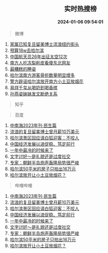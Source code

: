 <div align="center"><h2>实时热搜榜</h2><h4>2024-01-06 09:54:01</h4></div>

> 微博  

1. [家属已知复旦留美博士流浪纽约街头](https://s.weibo.com/weibo?q=%23%E5%AE%B6%E5%B1%9E%E5%B7%B2%E7%9F%A5%E5%A4%8D%E6%97%A6%E7%95%99%E7%BE%8E%E5%8D%9A%E5%A3%AB%E6%B5%81%E6%B5%AA%E7%BA%BD%E7%BA%A6%E8%A1%97%E5%A4%B4%23&t=31&band_rank=1&Refer=top)<br />
2. [预算18w去哈尔滨](https://s.weibo.com/weibo?q=%E9%A2%84%E7%AE%9718w%E5%8E%BB%E5%93%88%E5%B0%94%E6%BB%A8&t=31&band_rank=2&Refer=top)<br />
3. [中国航天员26年出征太空12次](https://s.weibo.com/weibo?q=%23%E4%B8%AD%E5%9B%BD%E8%88%AA%E5%A4%A9%E5%91%9826%E5%B9%B4%E5%87%BA%E5%BE%81%E5%A4%AA%E7%A9%BA12%E6%AC%A1%23&t=31&band_rank=3&Refer=top)<br />
4. [南方人吃冻梨削皮看傻东北网友](https://s.weibo.com/weibo?q=%23%E5%8D%97%E6%96%B9%E4%BA%BA%E5%90%83%E5%86%BB%E6%A2%A8%E5%89%8A%E7%9A%AE%E7%9C%8B%E5%82%BB%E4%B8%9C%E5%8C%97%E7%BD%91%E5%8F%8B%23&t=31&band_rank=4&Refer=top)<br />
5. [最糟糕的睡姿](https://s.weibo.com/weibo?q=%E6%9C%80%E7%B3%9F%E7%B3%95%E7%9A%84%E7%9D%A1%E5%A7%BF&t=31&band_rank=5&Refer=top)<br />
6. [哈尔滨南方游客骨折数量明显增多](https://s.weibo.com/weibo?q=%23%E5%93%88%E5%B0%94%E6%BB%A8%E5%8D%97%E6%96%B9%E6%B8%B8%E5%AE%A2%E9%AA%A8%E6%8A%98%E6%95%B0%E9%87%8F%E6%98%8E%E6%98%BE%E5%A2%9E%E5%A4%9A%23&t=31&band_rank=6&Refer=top)<br />
7. [警方辟谣哈尔滨放开南方小土豆放烟花](https://s.weibo.com/weibo?q=%23%E8%AD%A6%E6%96%B9%E8%BE%9F%E8%B0%A3%E5%93%88%E5%B0%94%E6%BB%A8%E6%94%BE%E5%BC%80%E5%8D%97%E6%96%B9%E5%B0%8F%E5%9C%9F%E8%B1%86%E6%94%BE%E7%83%9F%E8%8A%B1%23&t=31&band_rank=7&Refer=top)<br />
8. [易烊千玺从喝奶到喝香槟](https://s.weibo.com/weibo?q=%23%E6%98%93%E7%83%8A%E5%8D%83%E7%8E%BA%E4%BB%8E%E5%96%9D%E5%A5%B6%E5%88%B0%E5%96%9D%E9%A6%99%E6%A7%9F%23&t=31&band_rank=8&Refer=top)<br />
9. [孙燕姿妹妹发文断绝关系](https://s.weibo.com/weibo?q=%23%E5%AD%99%E7%87%95%E5%A7%BF%E5%A6%B9%E5%A6%B9%E5%8F%91%E6%96%87%E6%96%AD%E7%BB%9D%E5%85%B3%E7%B3%BB%23&t=31&band_rank=9&Refer=top)<br />

> 知乎  


> 百度  

1. [中南海2023年刊·民生篇](https://www.baidu.com/s?wd=%E4%B8%AD%E5%8D%97%E6%B5%B72023%E5%B9%B4%E5%88%8A%C2%B7%E6%B0%91%E7%94%9F%E7%AF%87&sa=fyb_news&rsv_dl=fyb_news)<br />
2. [流浪的复旦留美博士曾月薪10万美元](https://www.baidu.com/s?wd=%E6%B5%81%E6%B5%AA%E7%9A%84%E5%A4%8D%E6%97%A6%E7%95%99%E7%BE%8E%E5%8D%9A%E5%A3%AB%E6%9B%BE%E6%9C%88%E8%96%AA10%E4%B8%87%E7%BE%8E%E5%85%83&sa=fyb_news&rsv_dl=fyb_news)<br />
3. [哈尔滨景区回应请白狐迎客：不咬人](https://www.baidu.com/s?wd=%E5%93%88%E5%B0%94%E6%BB%A8%E6%99%AF%E5%8C%BA%E5%9B%9E%E5%BA%94%E8%AF%B7%E7%99%BD%E7%8B%90%E8%BF%8E%E5%AE%A2%EF%BC%9A%E4%B8%8D%E5%92%AC%E4%BA%BA&sa=fyb_news&rsv_dl=fyb_news)<br />
4. [中国经济发展以进促稳、笃定前行](https://www.baidu.com/s?wd=%E4%B8%AD%E5%9B%BD%E7%BB%8F%E6%B5%8E%E5%8F%91%E5%B1%95%E4%BB%A5%E8%BF%9B%E4%BF%83%E7%A8%B3%E3%80%81%E7%AC%83%E5%AE%9A%E5%89%8D%E8%A1%8C&sa=fyb_news&rsv_dl=fyb_news)<br />
5. [一年中最冷的时候来了](https://www.baidu.com/s?wd=%E4%B8%80%E5%B9%B4%E4%B8%AD%E6%9C%80%E5%86%B7%E7%9A%84%E6%97%B6%E5%80%99%E6%9D%A5%E4%BA%86&sa=fyb_news&rsv_dl=fyb_news)<br />
6. [文字讨好～是礼貌还是过度社交](https://www.baidu.com/s?wd=%E6%96%87%E5%AD%97%E8%AE%A8%E5%A5%BD%EF%BD%9E%E6%98%AF%E7%A4%BC%E8%B2%8C%E8%BF%98%E6%98%AF%E8%BF%87%E5%BA%A6%E7%A4%BE%E4%BA%A4&sa=fyb_news&rsv_dl=fyb_news)<br />
7. [专家：朝鲜半岛炮声轰隆局势很严峻](https://www.baidu.com/s?wd=%E4%B8%93%E5%AE%B6%EF%BC%9A%E6%9C%9D%E9%B2%9C%E5%8D%8A%E5%B2%9B%E7%82%AE%E5%A3%B0%E8%BD%B0%E9%9A%86%E5%B1%80%E5%8A%BF%E5%BE%88%E4%B8%A5%E5%B3%BB&sa=fyb_news&rsv_dl=fyb_news)<br />
8. [哈尔滨50平米的房子只拍出16万元](https://www.baidu.com/s?wd=%E5%93%88%E5%B0%94%E6%BB%A850%E5%B9%B3%E7%B1%B3%E7%9A%84%E6%88%BF%E5%AD%90%E5%8F%AA%E6%8B%8D%E5%87%BA16%E4%B8%87%E5%85%83&sa=fyb_news&rsv_dl=fyb_news)<br />
9. [哈尔滨放开让小土豆放烟花？](https://www.baidu.com/s?wd=%E5%93%88%E5%B0%94%E6%BB%A8%E6%94%BE%E5%BC%80%E8%AE%A9%E5%B0%8F%E5%9C%9F%E8%B1%86%E6%94%BE%E7%83%9F%E8%8A%B1%EF%BC%9F&sa=fyb_news&rsv_dl=fyb_news)<br />

> 哔哩哔哩  

1. [中南海2023年刊·民生篇](https://www.baidu.com/s?wd=%E4%B8%AD%E5%8D%97%E6%B5%B72023%E5%B9%B4%E5%88%8A%C2%B7%E6%B0%91%E7%94%9F%E7%AF%87&sa=fyb_news&rsv_dl=fyb_news)<br />
2. [流浪的复旦留美博士曾月薪10万美元](https://www.baidu.com/s?wd=%E6%B5%81%E6%B5%AA%E7%9A%84%E5%A4%8D%E6%97%A6%E7%95%99%E7%BE%8E%E5%8D%9A%E5%A3%AB%E6%9B%BE%E6%9C%88%E8%96%AA10%E4%B8%87%E7%BE%8E%E5%85%83&sa=fyb_news&rsv_dl=fyb_news)<br />
3. [哈尔滨景区回应请白狐迎客：不咬人](https://www.baidu.com/s?wd=%E5%93%88%E5%B0%94%E6%BB%A8%E6%99%AF%E5%8C%BA%E5%9B%9E%E5%BA%94%E8%AF%B7%E7%99%BD%E7%8B%90%E8%BF%8E%E5%AE%A2%EF%BC%9A%E4%B8%8D%E5%92%AC%E4%BA%BA&sa=fyb_news&rsv_dl=fyb_news)<br />
4. [中国经济发展以进促稳、笃定前行](https://www.baidu.com/s?wd=%E4%B8%AD%E5%9B%BD%E7%BB%8F%E6%B5%8E%E5%8F%91%E5%B1%95%E4%BB%A5%E8%BF%9B%E4%BF%83%E7%A8%B3%E3%80%81%E7%AC%83%E5%AE%9A%E5%89%8D%E8%A1%8C&sa=fyb_news&rsv_dl=fyb_news)<br />
5. [一年中最冷的时候来了](https://www.baidu.com/s?wd=%E4%B8%80%E5%B9%B4%E4%B8%AD%E6%9C%80%E5%86%B7%E7%9A%84%E6%97%B6%E5%80%99%E6%9D%A5%E4%BA%86&sa=fyb_news&rsv_dl=fyb_news)<br />
6. [文字讨好～是礼貌还是过度社交](https://www.baidu.com/s?wd=%E6%96%87%E5%AD%97%E8%AE%A8%E5%A5%BD%EF%BD%9E%E6%98%AF%E7%A4%BC%E8%B2%8C%E8%BF%98%E6%98%AF%E8%BF%87%E5%BA%A6%E7%A4%BE%E4%BA%A4&sa=fyb_news&rsv_dl=fyb_news)<br />
7. [专家：朝鲜半岛炮声轰隆局势很严峻](https://www.baidu.com/s?wd=%E4%B8%93%E5%AE%B6%EF%BC%9A%E6%9C%9D%E9%B2%9C%E5%8D%8A%E5%B2%9B%E7%82%AE%E5%A3%B0%E8%BD%B0%E9%9A%86%E5%B1%80%E5%8A%BF%E5%BE%88%E4%B8%A5%E5%B3%BB&sa=fyb_news&rsv_dl=fyb_news)<br />
8. [哈尔滨50平米的房子只拍出16万元](https://www.baidu.com/s?wd=%E5%93%88%E5%B0%94%E6%BB%A850%E5%B9%B3%E7%B1%B3%E7%9A%84%E6%88%BF%E5%AD%90%E5%8F%AA%E6%8B%8D%E5%87%BA16%E4%B8%87%E5%85%83&sa=fyb_news&rsv_dl=fyb_news)<br />
9. [哈尔滨放开让小土豆放烟花？](https://www.baidu.com/s?wd=%E5%93%88%E5%B0%94%E6%BB%A8%E6%94%BE%E5%BC%80%E8%AE%A9%E5%B0%8F%E5%9C%9F%E8%B1%86%E6%94%BE%E7%83%9F%E8%8A%B1%EF%BC%9F&sa=fyb_news&rsv_dl=fyb_news)<br />
